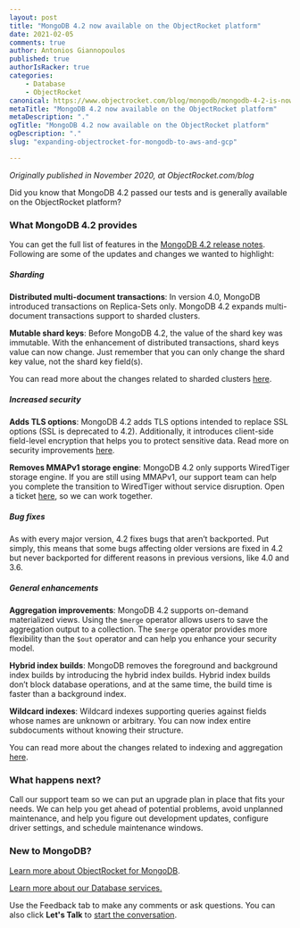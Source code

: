 ```yaml
---
layout: post
title: "MongoDB 4.2 now available on the ObjectRocket platform"
date: 2021-02-05
comments: true
author: Antonios Giannopoulos
published: true
authorIsRacker: true
categories:
    - Database
    - ObjectRocket
canonical: https://www.objectrocket.com/blog/mongodb/mongodb-4-2-is-now-available-on-the-objectrocket-platform/
metaTitle: "MongoDB 4.2 now available on the ObjectRocket platform"
metaDescription: "."
ogTitle: "MongoDB 4.2 now available on the ObjectRocket platform"
ogDescription: "."
slug: "expanding-objectrocket-for-mongodb-to-aws-and-gcp"

---
```


*Originally published in November 2020, at ObjectRocket.com/blog*

Did you know that MongoDB 4.2 passed our tests and is generally available on the
ObjectRocket platform?

<!--more-->

### What MongoDB 4.2 provides

You can get the full list of features in the
[MongoDB 4.2 release notes](https://docs.mongodb.com/manual/release-notes/4.2). Following
are some of the updates and changes we wanted to highlight:

##### Sharding

**Distributed multi-document transactions**: In version 4.0, MongoDB introduced transactions
on Replica-Sets only. MongoDB 4.2 expands multi-document transactions support to sharded
clusters.

**Mutable shard keys**: Before MongoDB 4.2, the value of the shard key was immutable. With
the enhancement of distributed transactions, shard keys value can now change. Just remember
that you can only change the shard key value, not the shard key field(s).

You can read more about the changes related to sharded clusters
[here](https://www.slideshare.net/antgiann/sharding-in-mongodb-42-whatisnew).

##### Increased security

**Adds TLS options**: MongoDB 4.2 adds TLS options intended to replace SSL options (SSL is
deprecated to 4.2). Additionally, it introduces client-side field-level encryption that
helps you to protect sensitive data. Read more on security improvements
[here](https://docs.mongodb.com/manual/release-notes/4.2/#security-improvements).

**Removes MMAPv1 storage engine**: MongoDB 4.2 only supports WiredTiger storage engine. If
you are still using MMAPv1, our support team can help you complete the transition to
WiredTiger without service disruption. Open a ticket [here](https://objectrocket.zendesk.com/hc/en-us),
so we can work together.

##### Bug fixes

As with every major version, 4.2 fixes bugs that aren’t backported. Put simply, this means
that some bugs affecting older versions are fixed in 4.2 but never backported for different
reasons in previous versions, like 4.0 and 3.6.

##### General enhancements

**Aggregation improvements**: MongoDB 4.2 supports on-demand materialized views. Using the
`$merge` operator allows users to save the aggregation output to a collection. The `$merge`
operator provides more flexibility than the `$out` operator and can help you enhance your
security model.

**Hybrid index builds**: MongoDB removes the foreground and background index builds by
introducing the hybrid index builds. Hybrid index builds don’t block database operations,
and at the same time, the build time is faster than a background index.

**Wildcard indexes**: Wildcard indexes supporting queries against fields whose names are
unknown or arbitrary. You can now index entire subdocuments without knowing their structure.

You can read more about the changes related to indexing and aggregation
[here](https://www.slideshare.net/antgiann/new-indexing-and-aggregation-pipeline-capabilities-in-mongodb-42).

### What happens next?

Call our support team so we can put an upgrade plan in place that fits your needs. We can
help you get ahead of potential problems, avoid unplanned maintenance, and help you figure
out development updates, configure driver settings, and schedule maintenance windows.

### New to MongoDB? 

[Learn more about ObjectRocket for MongoDB](https://www.objectrocket.com/managed-mongodb/).

<a class="cta teal" id="cta" href="https://www.rackspace.com/data/databases">Learn more about our Database services.</a>

Use the Feedback tab to make any comments or ask questions. You can also click
**Let's Talk** to [start the conversation](https://www.rackspace.com/).


